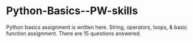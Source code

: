 # Python-Basics--PW-skills
Python basics assignment is written here. String, operators, loops, &amp; basic function assignment. There are 15 questions answered.
